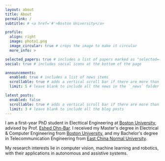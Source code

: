 ```yaml
---
layout: about
title: About
permalink: /
subtitle: # <a href='#'>Boston University</a>

profile:
  align: right
  image: photo1.png
  image_circular: true # crops the image to make it circular
  more_info: >

selected_papers: true # includes a list of papers marked as "selected={true}"
social: true # includes social icons at the bottom of the page

announcements:
  enabled: true # includes a list of news items
  scrollable: true # adds a vertical scroll bar if there are more than 3 news items
  limit: 5 # leave blank to include all the news in the `_news` folder

latest_posts:
  enabled: false
  scrollable: true # adds a vertical scroll bar if there are more than 3 new posts items
  limit: 3 # leave blank to include all the blog posts
---
```


I am a first-year PhD student in Electtical Engineering at [Boston University](https://www.bu.edu/), advised by Prof. [Eshed Ohn-Bar](https://eshed1.github.io/). I received my Master's degree in Electrical & Computer Engineering from [Boston University](https://www.bu.edu/), and my Bachelor's degree in Telecommunication Engineering from [East China Normal University](https://english.ecnu.edu.cn/).

My research interests lie in computer vision, machine learning and robotics, with their applications in autonomous and assistive systems. 